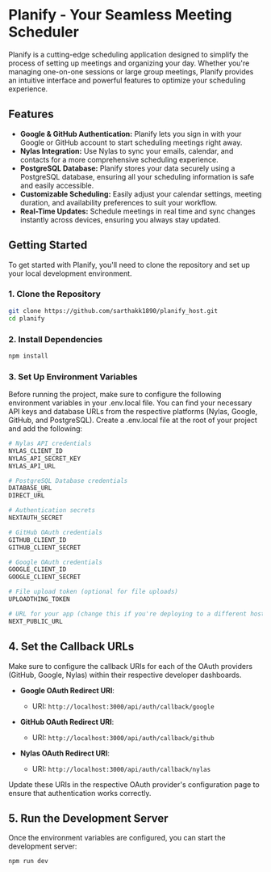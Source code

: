 # Planify - Your Seamless Meeting Scheduler

Planify is a cutting-edge scheduling application designed to simplify the process of setting up meetings and organizing your day. Whether you're managing one-on-one sessions or large group meetings, Planify provides an intuitive interface and powerful features to optimize your scheduling experience.

## Features

- **Google & GitHub Authentication:** Planify lets you sign in with your Google or GitHub account to start scheduling meetings right away.
- **Nylas Integration:** Use Nylas to sync your emails, calendar, and contacts for a more comprehensive scheduling experience.
- **PostgreSQL Database:** Planify stores your data securely using a PostgreSQL database, ensuring all your scheduling information is safe and easily accessible.
- **Customizable Scheduling:** Easily adjust your calendar settings, meeting duration, and availability preferences to suit your workflow.
- **Real-Time Updates:** Schedule meetings in real time and sync changes instantly across devices, ensuring you always stay updated.

## Getting Started

To get started with Planify, you'll need to clone the repository and set up your local development environment.

### 1. Clone the Repository

```bash
git clone https://github.com/sarthakk1890/planify_host.git
cd planify
```

### 2. Install Dependencies

```bash
npm install
```

### 3. Set Up Environment Variables

Before running the project, make sure to configure the following environment variables in your .env.local file. You can find your necessary API keys and database URLs from the respective platforms (Nylas, Google, GitHub, and PostgreSQL). Create a .env.local file at the root of your project and add the following:

```bash
# Nylas API credentials
NYLAS_CLIENT_ID
NYLAS_API_SECRET_KEY
NYLAS_API_URL

# PostgreSQL Database credentials
DATABASE_URL
DIRECT_URL

# Authentication secrets
NEXTAUTH_SECRET

# GitHub OAuth credentials
GITHUB_CLIENT_ID
GITHUB_CLIENT_SECRET

# Google OAuth credentials
GOOGLE_CLIENT_ID
GOOGLE_CLIENT_SECRET

# File upload token (optional for file uploads)
UPLOADTHING_TOKEN

# URL for your app (change this if you're deploying to a different host)
NEXT_PUBLIC_URL
```
## 4. Set the Callback URLs

Make sure to configure the callback URIs for each of the OAuth providers (GitHub, Google, Nylas) within their respective developer dashboards.

- **Google OAuth Redirect URI**:
  - URI: `http://localhost:3000/api/auth/callback/google`
  
- **GitHub OAuth Redirect URI**:
  - URI: `http://localhost:3000/api/auth/callback/github`
  
- **Nylas OAuth Redirect URI**:
  - URI: `http://localhost:3000/api/auth/callback/nylas`

Update these URIs in the respective OAuth provider's configuration page to ensure that authentication works correctly.


## 5. Run the Development Server

Once the environment variables are configured, you can start the development server:

```bash
npm run dev
```
